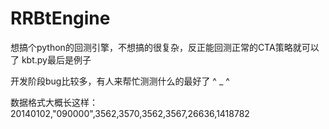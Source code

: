 # RRBtEngine

想搞个python的回测引擎，不想搞的很复杂，反正能回测正常的CTA策略就可以了
kbt.py最后是例子

开发阶段bug比较多，有人来帮忙测测什么的最好了 ^ _ ^

数据格式大概长这样：
20140102,"090000",3562,3570,3562,3567,26636,1418782

